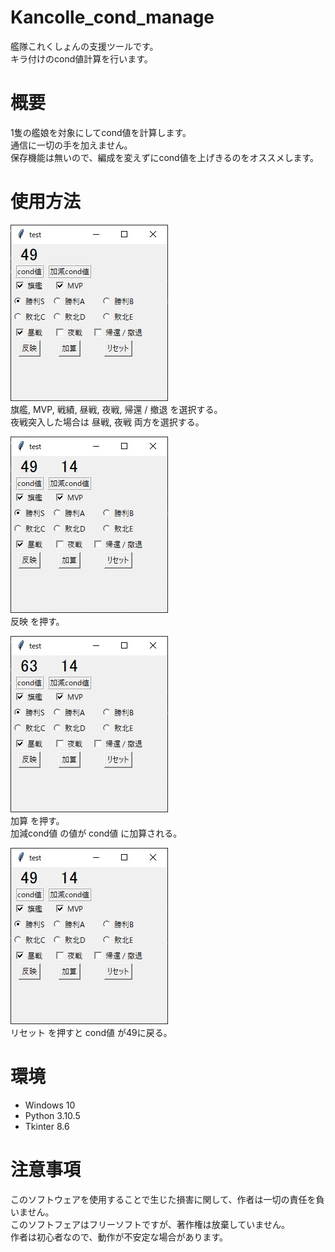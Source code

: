 # Kancolle_cond_manage
艦隊これくしょんの支援ツールです。<br>
キラ付けのcond値計算を行います。



# 概要
1隻の艦娘を対象にしてcond値を計算します。<br>
通信に一切の手を加えません。<br>
保存機能は無いので、編成を変えずにcond値を上げきるのをオススメします。



# 使用方法
![](/images/1.jpg)<br>
旗艦, MVP, 戦績, 昼戦, 夜戦, 帰還 / 撤退 を選択する。<br>
夜戦突入した場合は 昼戦, 夜戦 両方を選択する。

![](/images/2.jpg)<br>
反映 を押す。

![](/images/3.jpg)<br>
加算 を押す。<br>
加減cond値 の値が cond値 に加算される。

![](/images/4.jpg)<br>
リセット を押すと cond値 が49に戻る。



# 環境
- Windows 10
- Python 3.10.5
- Tkinter 8.6



# 注意事項
このソフトウェアを使用することで生じた損害に関して、作者は一切の責任を負いません。<br>
このソフトフェアはフリーソフトですが、著作権は放棄していません。<br>
作者は初心者なので、動作が不安定な場合があります。